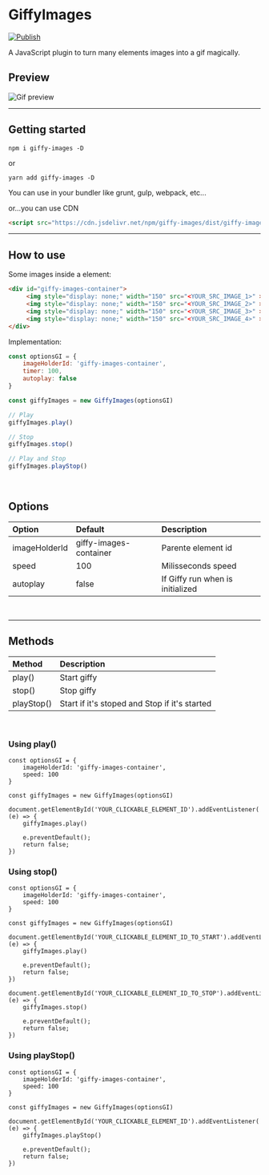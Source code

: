 # GiffyImages

[![Publish](https://github.com/leoncarey/giffy-images/actions/workflows/publish.yml/badge.svg)](https://github.com/leoncarey/giffy-images/actions/workflows/publish.yml)

A JavaScript plugin to turn many elements images into a gif magically.

## Preview

![Gif preview](https://github.com/leoncarey/giffy-images/blob/main/docs/preview.gif?raw=true)

---
## Getting started

```
npm i giffy-images -D
```
or
```
yarn add giffy-images -D
```

You can use in your bundler like grunt, gulp, webpack, etc...

or...you can use CDN

```html
<script src="https://cdn.jsdelivr.net/npm/giffy-images/dist/giffy-images.min.js"></script>
```

---
## How to use

Some images inside a element:
```html
<div id="giffy-images-container">
     <img style="display: none;" width="150" src="<YOUR_SRC_IMAGE_1>" >
     <img style="display: none;" width="150" src="<YOUR_SRC_IMAGE_2>" >
     <img style="display: none;" width="150" src="<YOUR_SRC_IMAGE_3>" >
     <img style="display: none;" width="150" src="<YOUR_SRC_IMAGE_4>" >
</div>
```

Implementation:
```js
const optionsGI = {
    imageHolderId: 'giffy-images-container',
    timer: 100,
    autoplay: false
}

const giffyImages = new GiffyImages(optionsGI)

// Play
giffyImages.play()

// Stop
giffyImages.stop()

// Play and Stop
giffyImages.playStop()
```

<br>

## Options

| Option | Default | Description |
|:------|:------|:------|
| imageHolderId | giffy-images-container | Parente element id |
| speed | 100 | Milisseconds speed |
| autoplay | false | If Giffy run when is initialized |

<br>

---
## Methods

| Method | Description |
|:------|:------|
| play() | Start giffy |
| stop() | Stop giffy |
| playStop() | Start if it's stoped and Stop if it's started |

<br>

### Using **play()**

```JS
const optionsGI = {
    imageHolderId: 'giffy-images-container',
    speed: 100
}

const giffyImages = new GiffyImages(optionsGI)

document.getElementById('YOUR_CLICKABLE_ELEMENT_ID').addEventListener('click', (e) => {
    giffyImages.play()

    e.preventDefault();
    return false;
})
```

### Using **stop()**

```JS
const optionsGI = {
    imageHolderId: 'giffy-images-container',
    speed: 100
}

const giffyImages = new GiffyImages(optionsGI)

document.getElementById('YOUR_CLICKABLE_ELEMENT_ID_TO_START').addEventListener('click', (e) => {
    giffyImages.play()

    e.preventDefault();
    return false;
})

document.getElementById('YOUR_CLICKABLE_ELEMENT_ID_TO_STOP').addEventListener('click', (e) => {
    giffyImages.stop()

    e.preventDefault();
    return false;
})
```

### Using **playStop()**

```JS
const optionsGI = {
    imageHolderId: 'giffy-images-container',
    speed: 100
}

const giffyImages = new GiffyImages(optionsGI)

document.getElementById('YOUR_CLICKABLE_ELEMENT_ID').addEventListener('click', (e) => {
    giffyImages.playStop()

    e.preventDefault();
    return false;
})
```